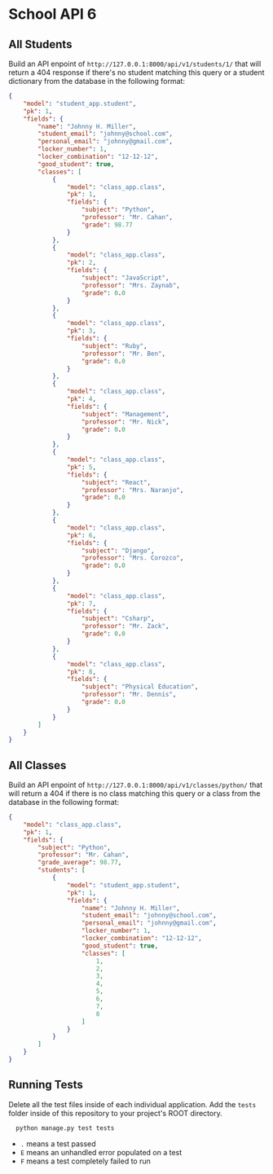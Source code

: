 # School API 6


## All Students

Build an API enpoint of `http://127.0.0.1:8000/api/v1/students/1/` that will return a 404 response if there's no student matching this query or a student dictionary from the database in the following format:

```json
{
    "model": "student_app.student",
    "pk": 1,
    "fields": {
        "name": "Johnny H. Miller",
        "student_email": "johnny@school.com",
        "personal_email": "johnny@gmail.com",
        "locker_number": 1,
        "locker_combination": "12-12-12",
        "good_student": true,
        "classes": [
            {
                "model": "class_app.class",
                "pk": 1,
                "fields": {
                    "subject": "Python",
                    "professor": "Mr. Cahan",
                    "grade": 98.77
                }
            },
            {
                "model": "class_app.class",
                "pk": 2,
                "fields": {
                    "subject": "JavaScript",
                    "professor": "Mrs. Zaynab",
                    "grade": 0.0
                }
            },
            {
                "model": "class_app.class",
                "pk": 3,
                "fields": {
                    "subject": "Ruby",
                    "professor": "Mr. Ben",
                    "grade": 0.0
                }
            },
            {
                "model": "class_app.class",
                "pk": 4,
                "fields": {
                    "subject": "Management",
                    "professor": "Mr. Nick",
                    "grade": 0.0
                }
            },
            {
                "model": "class_app.class",
                "pk": 5,
                "fields": {
                    "subject": "React",
                    "professor": "Mrs. Naranjo",
                    "grade": 0.0
                }
            },
            {
                "model": "class_app.class",
                "pk": 6,
                "fields": {
                    "subject": "Django",
                    "professor": "Mrs. Corozco",
                    "grade": 0.0
                }
            },
            {
                "model": "class_app.class",
                "pk": 7,
                "fields": {
                    "subject": "Csharp",
                    "professor": "Mr. Zack",
                    "grade": 0.0
                }
            },
            {
                "model": "class_app.class",
                "pk": 8,
                "fields": {
                    "subject": "Physical Education",
                    "professor": "Mr. Dennis",
                    "grade": 0.0
                }
            }
        ]
    }
}
```

## All Classes

Build an API enpoint of `http://127.0.0.1:8000/api/v1/classes/python/` that will return a 404 if there is no class matching this query or a class from the database in the following format:

```json
{
    "model": "class_app.class",
    "pk": 1,
    "fields": {
        "subject": "Python",
        "professor": "Mr. Cahan",
        "grade_average": 98.77,
        "students": [
            {
                "model": "student_app.student",
                "pk": 1,
                "fields": {
                    "name": "Johnny H. Miller",
                    "student_email": "johnny@school.com",
                    "personal_email": "johnny@gmail.com",
                    "locker_number": 1,
                    "locker_combination": "12-12-12",
                    "good_student": true,
                    "classes": [
                        1,
                        2,
                        3,
                        4,
                        5,
                        6,
                        7,
                        8
                    ]
                }
            }
        ]
    }
}
```

## Running Tests

Delete all the test files inside of each individual application. Add the `tests` folder inside of this repository to your project's ROOT directory.

```bash
  python manage.py test tests
```

- `.` means a test passed
- `E` means an unhandled error populated on a test
- `F` means a test completely failed to run
